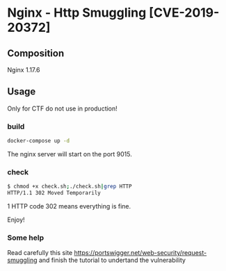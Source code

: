 #	Nginx - Http Smuggling [CVE-2019-20372]

##	Composition

Nginx 1.17.6



##	Usage

Only for CTF do not use in production!

###	build

```bash
docker-compose up -d
```

The nginx server will start on the port 9015.



###	check

```bash
$ chmod +x check.sh;./check.sh|grep HTTP
HTTP/1.1 302 Moved Temporarily
```

1 HTTP code 302 means everything is fine. 

Enjoy!

### Some help
Read carefully this site https://portswigger.net/web-security/request-smuggling and finish the tutorial to undertand the vulnerability 
